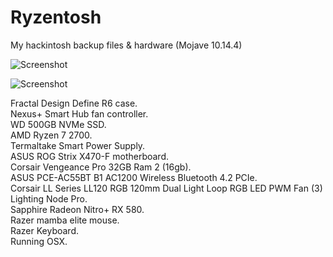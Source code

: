 # Ryzentosh

My hackintosh backup files & hardware (Mojave 10.14.4)

![Screenshot](https://github.com/kdbaustert/ryzen-hackintosh/blob/master/images/about.png)

![Screenshot](https://github.com/kdbaustert/ryzen-hackintosh/blob/master/images/ryzentosh.jpg)

Fractal Design Define R6 case.  
Nexus+ Smart Hub fan controller.  
WD 500GB NVMe SSD.  
AMD Ryzen 7 2700.  
Termaltake Smart Power Supply.  
ASUS ROG Strix X470-F motherboard.  
Corsair Vengeance Pro 32GB Ram 2 (16gb).  
ASUS PCE-AC55BT B1 AC1200 Wireless Bluetooth 4.2 PCIe.  
Corsair LL Series LL120 RGB 120mm Dual Light Loop RGB    LED PWM Fan (3) Lighting Node Pro.  
Sapphire Radeon Nitro+ RX 580.  
Razer mamba elite mouse.  
Razer Keyboard.  
Running OSX.  


